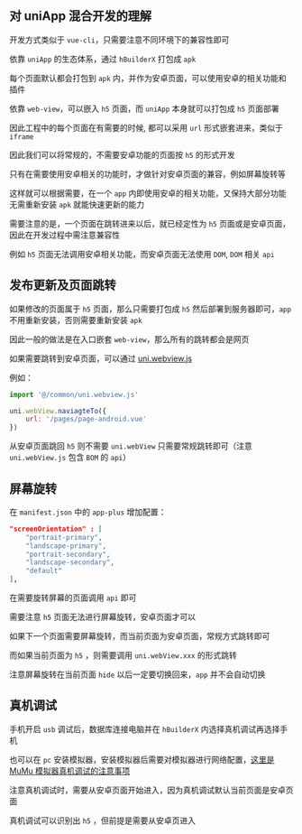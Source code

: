 ## 对 uniApp 混合开发的理解

开发方式类似于 `vue-cli`，只需要注意不同环境下的兼容性即可

依靠 `uniApp` 的生态体系，通过 `hBuilderX` 打包成 `apk` 

每个页面默认都会打包到 `apk` 内，并作为安卓页面，可以使用安卓的相关功能和插件

依靠 `web-view`，可以嵌入 `h5` 页面，而 `uniApp` 本身就可以打包成 `h5` 页面部署 

因此工程中的每个页面在有需要的时候, 都可以采用 `url` 形式嵌套进来，类似于 `iframe`

因此我们可以将常规的，不需要安卓功能的页面按 `h5` 的形式开发

只有在需要使用安卓相关的功能时，才做针对安卓页面的兼容，例如屏幕旋转等

这样就可以根据需要，在一个 `app` 内即使用安卓的相关功能，又保持大部分功能无需重新安装 `apk` 就能快速更新的能力

需要注意的是，一个页面在跳转进来以后，就已经定性为 `h5` 页面或是安卓页面，因此在开发过程中需注意兼容性

例如 `h5` 页面无法调用安卓相关功能，而安卓页面无法使用 `DOM`, `DOM` 相关 `api`

## 发布更新及页面跳转
如果修改的页面属于 `h5` 页面，那么只需要打包成 `h5` 然后部署到服务器即可，`app` 不用重新安装，否则需要重新安装 `apk`

因此一般的做法是在入口嵌套 `web-view`，那么所有的跳转都会是网页

如果需要跳转到安卓页面，可以通过 [uni.webview.js](https://gitee.com/dcloud/uni-app/raw/dev/dist/uni.webview.1.5.4.js)

例如：
```js
import '@/common/uni.webview.js'

uni.webView.naviagteTo({
    url: '/pages/page-android.vue'
})
```

从安卓页面跳回 `h5` 则不需要 `uni.webView` 只需要常规跳转即可（注意 `uni.webView.js` 包含 `BOM` 的 `api`）

## 屏幕旋转

在 `manifest.json` 中的 `app-plus` 增加配置：
```json
"screenOrientation" : [
    "portrait-primary",
    "landscape-primary",
    "portrait-secondary",
    "landscape-secondary",
    "default"
],
```

在需要旋转屏幕的页面调用 `api` 即可

需要注意 `h5` 页面无法进行屏幕旋转，安卓页面才可以

如果下一个页面需要屏幕旋转，而当前页面为安卓页面，常规方式跳转即可

而如果当前页面为 `h5` ，则需要调用 `uni.webView.xxx` 的形式跳转

注意屏幕旋转在当前页面 `hide` 以后一定要切换回来，`app` 并不会自动切换

## 真机调试
手机开启 `usb` 调试后，数据库连接电脑并在 `hBuilderX` 内选择真机调试再选择手机

也可以在 `pc` 安装模拟器，安装模拟器后需要对模拟器进行网络配置，[这里是 MuMu 模拟器真机调试的注意事项](https://hmfy.github.io/note/article/uniapp%E4%BD%BF%E7%94%A8%E5%AE%89%E5%8D%93%E6%A8%A1%E6%8B%9F%E5%99%A8%E7%9C%9F%E6%9C%BA%E8%B0%83%E8%AF%95.html)

注意真机调试时，需要从安卓页面开始进入，因为真机调试默认当前页面是安卓页面

真机调试可以识别出 `h5` ，但前提是需要从安卓页进入


